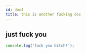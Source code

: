 ```yaml
---
id: doc4
title: this is another fucking doc
---
```


## just fuck you

```javascript
console.log('fuck you bitch!');
```